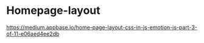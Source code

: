 # Homepage-layout
https://medium.appbase.io/home-page-layout-css-in-js-emotion-js-part-3-of-11-e06aed4ee2db
